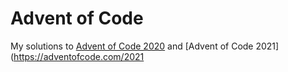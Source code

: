 # Advent of Code
My solutions to [Advent of Code 2020](https://adventofcode.com/2020) and
[Advent of Code 2021](https://adventofcode.com/2021

